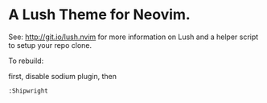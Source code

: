 # A Lush Theme for Neovim.

See: http://git.io/lush.nvim for more information on Lush and a helper script
to setup your repo clone.

To rebuild:

first, disable sodium plugin, then
```vimscript
:Shipwright
```
